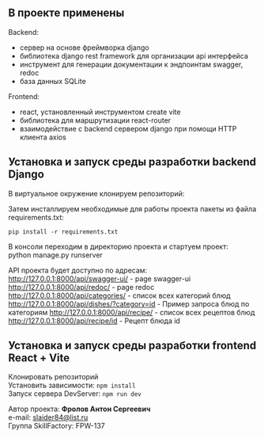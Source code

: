 
## В проекте применены

Backend:
- сервер на основе фреймворка django
- библиотека django rest framework для организации api интерфейса
- инструмент для генерации документации к эндпоинтам swagger, redoc
- база данных SQLite

Frontend:
- react, установленный инструментом create vite
- библиотека для маршрутизации react-router 
- взаимодействие с backend сервером django при помощи HTTP клиента axios

## Установка и запуск среды разработки backend Django


В виртуальное окружение клонируем репозиторий:  
 

Затем инсталлируем необходимые для работы проекта пакеты из файла requirements.txt:  

`pip install -r requirements.txt`


В консоли переходим в директорию проекта и стартуем проект:  
python manage.py runserver

API проекта будет доступно по адресам:   
http://127.0.0.1:8000/api/swagger-ui/ - page swagger-ui
http://127.0.0.1:8000/api/redoc/ - page redoc
http://127.0.0.1:8000/api/categories/ - список всех категорий блюд  
http://127.0.0.1:8000/api/dishes/?category=id -  Пример запроса блюд по категориям 
http://127.0.0.1:8000/api/recipe/ - список всех рецептов блюд  
http://127.0.0.1:8000/api/recipe/id - Рецепт блюда id  


## Установка и запуск среды разработки frontend React + Vite

Клонировать репозиторий  
Установить зависимости: `npm install`   
Запуск сервера DevServer: `npm run dev`  

Автор проекта: **Фролов Антон Сергеевич**  
e-mail: slaider84@list.ru  
Группа SkillFactory: FPW-137  

  


